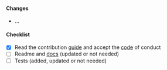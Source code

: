 #### Changes

- ...

#### Checklist

<!-- please check all items and add your own -->

- [x] Read the contribution [guide](../CONTRIBUTING.md) and accept the
  [code](../CODE_OF_CONDUCT.md) of conduct
- [ ] Readme and [docs](https://docs.digital-alchemy.app/) (updated or not needed)
- [ ] Tests (added, updated or not needed)
